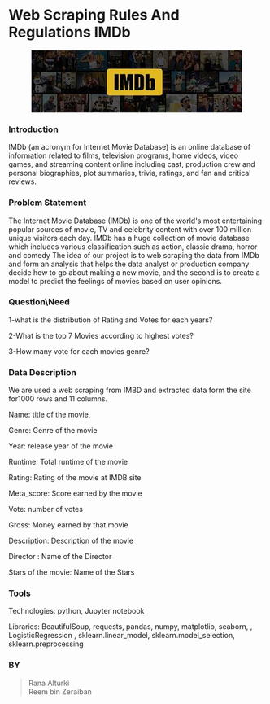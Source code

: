# Web Scraping Rules And Regulations IMDb




<center><img align="center" src="IMDb.jpg"></center>




### Introduction

IMDb (an acronym for Internet Movie Database) is an online database of information related to films, television programs, home videos, video games, and streaming content online including cast, production crew and personal biographies, plot summaries, trivia, ratings, and fan and critical reviews.



### Problem Statement  

The Internet Movie Database (IMDb) is one of the world's most entertaining popular sources of movie, TV and celebrity content with over 100 million unique visitors each day. IMDb has a huge collection of movie database which includes various classification such as action, classic drama, horror and comedy The idea of our project is to web scraping the data from IMDb and form an analysis that helps the data analyst or production company decide how to go about making a new movie, and the second is to create a model to predict the feelings of movies based on user opinions.


### Question\Need

1-what is the distribution of Rating and Votes for each years?


2-What is the top 7 Movies according to highest votes?


3-How many vote for each movies genre?


### Data Description 

We are used a web scraping from IMBD and extracted data form the site for1000 rows and 11 columns.

Name: title of the movie,

Genre: Genre of the movie

Year: release year of the movie

Runtime: Total runtime of the movie

Rating: Rating of the movie at IMDB site

Meta_score: Score earned by the movie

Vote: number of votes

Gross: Money earned by that movie

Description: Description of the movie 

Director : Name of the Director

Stars of the movie: Name of the Stars



### Tools

Technologies: python, Jupyter notebook



Libraries: BeautifulSoup, requests, pandas, numpy, matplotlib, seaborn, , LogisticRegression , sklearn.linear_model, sklearn.model_selection, sklearn.preprocessing


### BY
>Rana Alturki  
>Reem bin Zeraiban
